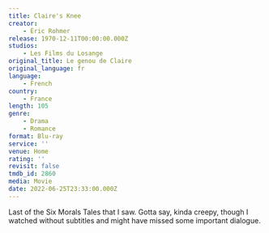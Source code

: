 ```yaml
---
title: Claire's Knee
creator:
    - Éric Rohmer
release: 1970-12-11T00:00:00.000Z
studios:
    - Les Films du Losange
original_title: Le genou de Claire
original_language: fr
language:
    - French
country:
    - France
length: 105
genre:
    - Drama
    - Romance
format: Blu-ray
service: ''
venue: Home
rating: ''
revisit: false
tmdb_id: 2860
media: Movie
date: 2022-06-25T23:33:00.000Z
---
```

Last of the Six Morals Tales that I saw. Gotta say, kinda creepy, though I watched without subtitles and might have missed some important dialogue.